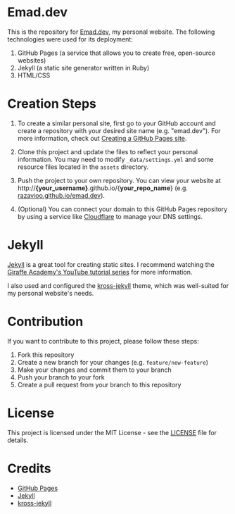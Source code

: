 # Emad.dev

This is the repository for [Emad.dev](http://www.emad.dev), my personal website. The following technologies were used for its deployment:

1. GitHub Pages (a service that allows you to create free, open-source websites)
2. Jekyll (a static site generator written in Ruby)
3. HTML/CSS

# Creation Steps

1. To create a similar personal site, first go to your GitHub account and create a repository with your desired site name (e.g. "emad.dev"). For more information, check out [Creating a GitHub Pages site](https://docs.github.com/en/pages/getting-started-with-github-pages/creating-a-github-pages-site).

2. Clone this project and update the files to reflect your personal information. You may need to modify `_data/settings.yml` and some resource files located in the `assets` directory.

3. Push the project to your own repository. You can view your website at http://**{your_username}**.github.io/{**your_repo_name**} (e.g. [razavioo.github.io/emad.dev](http://razavioo.github.io/emad.dev)).

4. (Optional) You can connect your domain to this GitHub Pages repository by using a service like [Cloudflare](http://cloudflare.com) to manage your DNS settings.

# Jekyll
[Jekyll](https://jekyllrb.com) is a great tool for creating static sites. I recommend watching the [Giraffe Academy's YouTube tutorial series](https://youtube.com/playlist?list=PLLAZ4kZ9dFpOPV5C5Ay0pHaa0RJFhcmcB) for more information.

I also used and configured the [kross-jekyll](https://github.com/themefisher/kross-jekyll) theme, which was well-suited for my personal website's needs.

# Contribution

If you want to contribute to this project, please follow these steps:

1. Fork this repository
2. Create a new branch for your changes (e.g. `feature/new-feature`)
3. Make your changes and commit them to your branch
4. Push your branch to your fork
5. Create a pull request from your branch to this repository

# License

This project is licensed under the MIT License - see the [LICENSE](LICENSE) file for details.

# Credits
- [GitHub Pages](https://pages.github.com)
- [Jekyll](https://jekyllrb.com)
- [kross-jekyll](https://github.com/themefisher/kross-jekyll)

